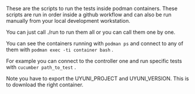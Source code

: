 These are the scripts to run the tests inside podman containers.
These scripts are run in order inside a github workflow and can also
be run manually from your local development workstation.

You can just call ./run to run them all or you can call them one
by one.

You can see the containers running with `podman ps` and connect
to any of them with `podman exec -ti container bash` .

For example you can connect to the controller one and run specific
tests with `cucumber path_to_test` .

Note you have to export the UYUNI_PROJECT and UYUNI_VERSION. This is
to download the right container.
